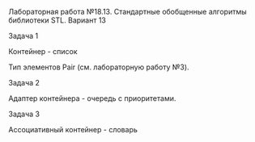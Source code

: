 Лабораторная работа №18.13. Стандартные обобщенные алгоритмы библиотеки STL. Вариант 13

Задача 1

Контейнер - список

Тип элементов Pair (см. лабораторную работу №3).

Задача 2

Адаптер контейнера - очередь с приоритетами.

Задача 3

Ассоциативный контейнер - словарь


